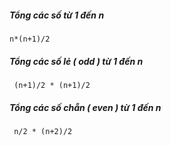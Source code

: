 ##### Tổng các số từ 1 đến n

```n*(n+1)/2```
 
 
##### Tổng các số lẻ ( odd ) từ 1 đến n

``` (n+1)/2 * (n+1)/2```
##### Tổng các số chẵn ( even ) từ 1 đến n
``` n/2 * (n+2)/2```
